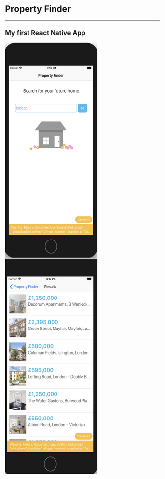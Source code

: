 # Property Finder
--------
## My first React Native App

<img src="./Resources/app1.png" width="300" height="700">

<img src="./Resources/app2.png" width="300" height="700">